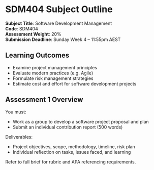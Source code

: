 # SDM404 Subject Outline

**Subject Title**: Software Development Management  
**Code**: SDM404  
**Assessment Weight**: 20%  
**Submission Deadline**: Sunday Week 4 – 11:55pm AEST

## Learning Outcomes
- Examine project management principles
- Evaluate modern practices (e.g. Agile)
- Formulate risk management strategies
- Estimate cost and effort for software development projects

## Assessment 1 Overview
You must:
- Work as a group to develop a software project proposal and plan
- Submit an individual contribution report (500 words)

Deliverables:
- Project objectives, scope, methodology, timeline, risk plan
- Individual reflection on tasks, issues faced, and learning

Refer to full brief for rubric and APA referencing requirements.